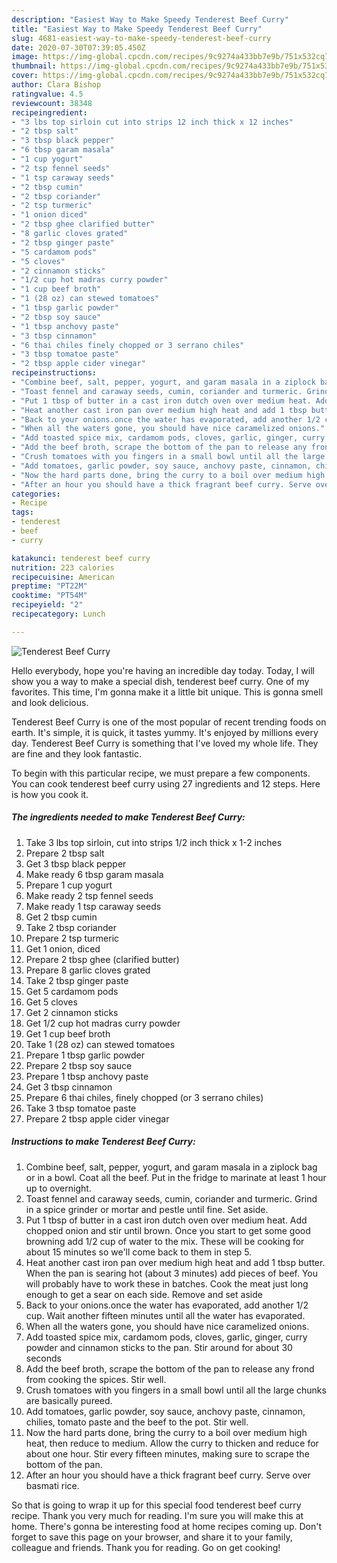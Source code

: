 ```yaml
---
description: "Easiest Way to Make Speedy Tenderest Beef Curry"
title: "Easiest Way to Make Speedy Tenderest Beef Curry"
slug: 4681-easiest-way-to-make-speedy-tenderest-beef-curry
date: 2020-07-30T07:39:05.450Z
image: https://img-global.cpcdn.com/recipes/9c9274a433bb7e9b/751x532cq70/tenderest-beef-curry-recipe-main-photo.jpg
thumbnail: https://img-global.cpcdn.com/recipes/9c9274a433bb7e9b/751x532cq70/tenderest-beef-curry-recipe-main-photo.jpg
cover: https://img-global.cpcdn.com/recipes/9c9274a433bb7e9b/751x532cq70/tenderest-beef-curry-recipe-main-photo.jpg
author: Clara Bishop
ratingvalue: 4.5
reviewcount: 38348
recipeingredient:
- "3 lbs top sirloin cut into strips 12 inch thick x 12 inches"
- "2 tbsp salt"
- "3 tbsp black pepper"
- "6 tbsp garam masala"
- "1 cup yogurt"
- "2 tsp fennel seeds"
- "1 tsp caraway seeds"
- "2 tbsp cumin"
- "2 tbsp coriander"
- "2 tsp turmeric"
- "1 onion diced"
- "2 tbsp ghee clarified butter"
- "8 garlic cloves grated"
- "2 tbsp ginger paste"
- "5 cardamom pods"
- "5 cloves"
- "2 cinnamon sticks"
- "1/2 cup hot madras curry powder"
- "1 cup beef broth"
- "1 (28 oz) can stewed tomatoes"
- "1 tbsp garlic powder"
- "2 tbsp soy sauce"
- "1 tbsp anchovy paste"
- "3 tbsp cinnamon"
- "6 thai chiles finely chopped or 3 serrano chiles"
- "3 tbsp tomatoe paste"
- "2 tbsp apple cider vinegar"
recipeinstructions:
- "Combine beef, salt, pepper, yogurt, and garam masala in a ziplock bag or in a bowl. Coat all the beef. Put in the fridge to marinate at least 1 hour up to overnight."
- "Toast fennel and caraway seeds, cumin, coriander and turmeric. Grind in a spice grinder or mortar and pestle until fine. Set aside."
- "Put 1 tbsp of butter in a cast iron dutch oven over medium heat. Add chopped onion and stir until brown. Once you start to get some good browning add 1/2 cup of water to the mix. These will be cooking for about 15 minutes so we&#39;ll come back to them in step 5."
- "Heat another cast iron pan over medium high heat and add 1 tbsp butter. When the pan is searing hot (about 3 minutes) add pieces of beef. You will probably have to work these in batches. Cook the meat just long enough to get a sear on each side. Remove and set aside"
- "Back to your onions.once the water has evaporated, add another 1/2 cup. Wait another fifteen minutes until all the water has evaporated."
- "When all the waters gone, you should have nice caramelized onions."
- "Add toasted spice mix, cardamom pods, cloves, garlic, ginger, curry powder and cinnamon sticks to the pan. Stir around for about 30 seconds"
- "Add the beef broth, scrape the bottom of the pan to release any frond from cooking the spices. Stir well."
- "Crush tomatoes with you fingers in a small bowl until all the large chunks are basically pureed."
- "Add tomatoes, garlic powder, soy sauce, anchovy paste, cinnamon, chilies, tomato paste and the beef to the pot. Stir well."
- "Now the hard parts done, bring the curry to a boil over medium high heat, then reduce to medium. Allow the curry to thicken and reduce for about one hour. Stir every fifteen minutes, making sure to scrape the bottom of the pan."
- "After an hour you should have a thick fragrant beef curry. Serve over basmati rice."
categories:
- Recipe
tags:
- tenderest
- beef
- curry

katakunci: tenderest beef curry 
nutrition: 223 calories
recipecuisine: American
preptime: "PT22M"
cooktime: "PT54M"
recipeyield: "2"
recipecategory: Lunch

---
```



![Tenderest Beef Curry](https://img-global.cpcdn.com/recipes/9c9274a433bb7e9b/751x532cq70/tenderest-beef-curry-recipe-main-photo.jpg)

Hello everybody, hope you're having an incredible day today. Today, I will show you a way to make a special dish, tenderest beef curry. One of my favorites. This time, I'm gonna make it a little bit unique. This is gonna smell and look delicious.



Tenderest Beef Curry is one of the most popular of recent trending foods on earth. It's simple, it is quick, it tastes yummy. It's enjoyed by millions every day. Tenderest Beef Curry is something that I've loved my whole life. They are fine and they look fantastic.


To begin with this particular recipe, we must prepare a few components. You can cook tenderest beef curry using 27 ingredients and 12 steps. Here is how you cook it.

<!--inarticleads1-->

##### The ingredients needed to make Tenderest Beef Curry:

1. Take 3 lbs top sirloin, cut into strips 1/2 inch thick x 1-2 inches
1. Prepare 2 tbsp salt
1. Get 3 tbsp black pepper
1. Make ready 6 tbsp garam masala
1. Prepare 1 cup yogurt
1. Make ready 2 tsp fennel seeds
1. Make ready 1 tsp caraway seeds
1. Get 2 tbsp cumin
1. Take 2 tbsp coriander
1. Prepare 2 tsp turmeric
1. Get 1 onion, diced
1. Prepare 2 tbsp ghee (clarified butter)
1. Prepare 8 garlic cloves grated
1. Take 2 tbsp ginger paste
1. Get 5 cardamom pods
1. Get 5 cloves
1. Get 2 cinnamon sticks
1. Get 1/2 cup hot madras curry powder
1. Get 1 cup beef broth
1. Take 1 (28 oz) can stewed tomatoes
1. Prepare 1 tbsp garlic powder
1. Prepare 2 tbsp soy sauce
1. Prepare 1 tbsp anchovy paste
1. Get 3 tbsp cinnamon
1. Prepare 6 thai chiles, finely chopped (or 3 serrano chiles)
1. Take 3 tbsp tomatoe paste
1. Prepare 2 tbsp apple cider vinegar




<!--inarticleads2-->

##### Instructions to make Tenderest Beef Curry:

1. Combine beef, salt, pepper, yogurt, and garam masala in a ziplock bag or in a bowl. Coat all the beef. Put in the fridge to marinate at least 1 hour up to overnight.
1. Toast fennel and caraway seeds, cumin, coriander and turmeric. Grind in a spice grinder or mortar and pestle until fine. Set aside.
1. Put 1 tbsp of butter in a cast iron dutch oven over medium heat. Add chopped onion and stir until brown. Once you start to get some good browning add 1/2 cup of water to the mix. These will be cooking for about 15 minutes so we&#39;ll come back to them in step 5.
1. Heat another cast iron pan over medium high heat and add 1 tbsp butter. When the pan is searing hot (about 3 minutes) add pieces of beef. You will probably have to work these in batches. Cook the meat just long enough to get a sear on each side. Remove and set aside
1. Back to your onions.once the water has evaporated, add another 1/2 cup. Wait another fifteen minutes until all the water has evaporated.
1. When all the waters gone, you should have nice caramelized onions.
1. Add toasted spice mix, cardamom pods, cloves, garlic, ginger, curry powder and cinnamon sticks to the pan. Stir around for about 30 seconds
1. Add the beef broth, scrape the bottom of the pan to release any frond from cooking the spices. Stir well.
1. Crush tomatoes with you fingers in a small bowl until all the large chunks are basically pureed.
1. Add tomatoes, garlic powder, soy sauce, anchovy paste, cinnamon, chilies, tomato paste and the beef to the pot. Stir well.
1. Now the hard parts done, bring the curry to a boil over medium high heat, then reduce to medium. Allow the curry to thicken and reduce for about one hour. Stir every fifteen minutes, making sure to scrape the bottom of the pan.
1. After an hour you should have a thick fragrant beef curry. Serve over basmati rice.




So that is going to wrap it up for this special food tenderest beef curry recipe. Thank you very much for reading. I'm sure you will make this at home. There's gonna be interesting food at home recipes coming up. Don't forget to save this page on your browser, and share it to your family, colleague and friends. Thank you for reading. Go on get cooking!
